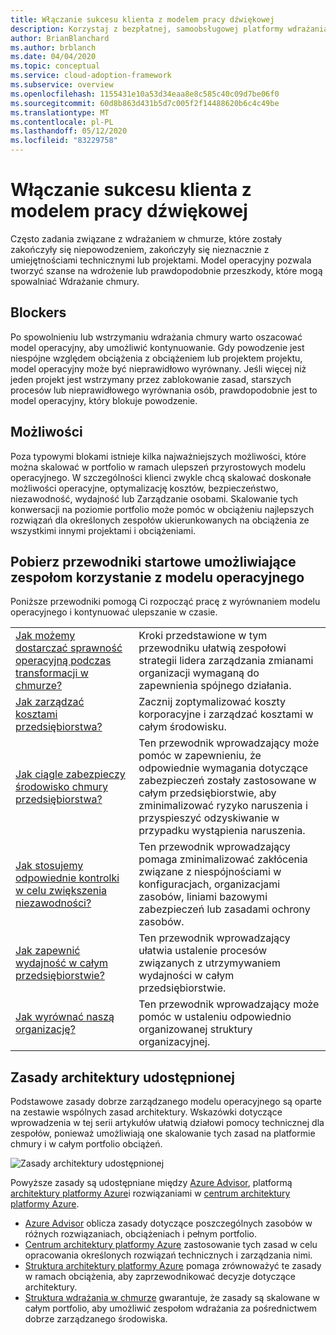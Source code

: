 ```yaml
---
title: Włączanie sukcesu klienta z modelem pracy dźwiękowej
description: Korzystaj z bezpłatnej, samoobsługowej platformy wdrażania chmury i innych narzędzi, które ułatwiają podejmowanie decyzji dotyczących wdrażania w chmurze.
author: BrianBlanchard
ms.author: brblanch
ms.date: 04/04/2020
ms.topic: conceptual
ms.service: cloud-adoption-framework
ms.subservice: overview
ms.openlocfilehash: 1155431e10a53d34eaa8e8c585c40c09d7be06f0
ms.sourcegitcommit: 60d8b863d431b5d7c005f2f14488620b6c4c49be
ms.translationtype: MT
ms.contentlocale: pl-PL
ms.lasthandoff: 05/12/2020
ms.locfileid: "83229758"
---
```

# <a name="enable-customer-success-with-a-sound-operating-model"></a>Włączanie sukcesu klienta z modelem pracy dźwiękowej

Często zadania związane z wdrażaniem w chmurze, które zostały zakończyły się niepowodzeniem, zakończyły się nieznacznie z umiejętnościami technicznymi lub projektami. Model operacyjny pozwala tworzyć szanse na wdrożenie lub prawdopodobnie przeszkody, które mogą spowalniać Wdrażanie chmury.

## <a name="blockers"></a>Blockers

Po spowolnieniu lub wstrzymaniu wdrażania chmury warto oszacować model operacyjny, aby umożliwić kontynuowanie. Gdy powodzenie jest niespójne względem obciążenia z obciążeniem lub projektem projektu, model operacyjny może być nieprawidłowo wyrównany. Jeśli więcej niż jeden projekt jest wstrzymany przez zablokowanie zasad, starszych procesów lub nieprawidłowego wyrównania osób, prawdopodobnie jest to model operacyjny, który blokuje powodzenie.

## <a name="opportunities"></a>Możliwości

Poza typowymi blokami istnieje kilka najważniejszych możliwości, które można skalować w portfolio w ramach ulepszeń przyrostowych modelu operacyjnego. W szczególności klienci zwykle chcą skalować doskonałe możliwości operacyjne, optymalizację kosztów, bezpieczeństwo, niezawodność, wydajność lub Zarządzanie osobami. Skalowanie tych konwersacji na poziomie portfolio może pomóc w obciążeniu najlepszych rozwiązań dla określonych zespołów ukierunkowanych na obciążenia ze wszystkimi innymi projektami i obciążeniami.

## <a name="get-start-guides-to-enable-teams-through-an-operating-model"></a>Pobierz przewodniki startowe umożliwiające zespołom korzystanie z modelu operacyjnego

Poniższe przewodniki pomogą Ci rozpocząć pracę z wyrównaniem modelu operacyjnego i kontynuować ulepszanie w czasie.

|                                                                                     |                                                                                                                                |
|-------------------------------------------------------------------------------------|--------------------------------------------------------------------------------------------------------------------------------|
| [Jak możemy dostarczać sprawność operacyjną podczas transformacji w chmurze?](./operational-excellence.md)                   | Kroki przedstawione w tym przewodniku ułatwią zespołowi strategii lidera zarządzania zmianami organizacji wymaganą do zapewnienia spójnego działania. |
| [Jak zarządzać kosztami przedsiębiorstwa?](./manage-costs.md)                                          | Zacznij zoptymalizować koszty korporacyjne i zarządzać kosztami w całym środowisku.                                                                           |
| [Jak ciągle zabezpieczy środowisko chmury przedsiębiorstwa?](./security.md)             | Ten przewodnik wprowadzający może pomóc w zapewnieniu, że odpowiednie wymagania dotyczące zabezpieczeń zostały zastosowane w całym przedsiębiorstwie, aby zminimalizować ryzyko naruszenia i przyspieszyć odzyskiwanie w przypadku wystąpienia naruszenia.                                       |
| [Jak stosujemy odpowiednie kontrolki w celu zwiększenia niezawodności?](./reliability.md)                   | Ten przewodnik wprowadzający pomaga zminimalizować zakłócenia związane z niespójnościami w konfiguracjach, organizacjami zasobów, liniami bazowymi zabezpieczeń lub zasadami ochrony zasobów. |
| [Jak zapewnić wydajność w całym przedsiębiorstwie?](./performance.md)                               | Ten przewodnik wprowadzający ułatwia ustalenie procesów związanych z utrzymywaniem wydajności w całym przedsiębiorstwie.                               |
| [Jak wyrównać naszą organizację?](./org-alignment.md)                               | Ten przewodnik wprowadzający może pomóc w ustaleniu odpowiednio organizowanej struktury organizacyjnej.                               |

## <a name="shared-architecture-principles"></a>Zasady architektury udostępnionej

Podstawowe zasady dobrze zarządzanego modelu operacyjnego są oparte na zestawie wspólnych zasad architektury. Wskazówki dotyczące wprowadzenia w tej serii artykułów ułatwią działowi pomocy technicznej dla zespołów, ponieważ umożliwiają one skalowanie tych zasad na platformie chmury i w całym portfolio obciążeń.

![Zasady architektury udostępnionej](../_images/shared-principles.png)

Powyższe zasady są udostępniane między [Azure Advisor](https://docs.microsoft.com/azure/advisor/advisor-overview), platformą [architektury platformy Azure](https://docs.microsoft.com/azure/architecture/framework)i rozwiązaniami w [centrum architektury platformy Azure](https://docs.microsoft.com/azure/architecture).

- [Azure Advisor](https://docs.microsoft.com/azure/advisor/advisor-overview) oblicza zasady dotyczące poszczególnych zasobów w różnych rozwiązaniach, obciążeniach i pełnym portfolio.
- [Centrum architektury platformy Azure](https://docs.microsoft.com/azure/architecture) zastosowanie tych zasad w celu opracowania określonych rozwiązań technicznych i zarządzania nimi.
- [Struktura architektury platformy Azure](https://docs.microsoft.com/azure/architecture/framework) pomaga zrównoważyć te zasady w ramach obciążenia, aby zaprzewodnikować decyzje dotyczące architektury.
- [Struktura wdrażania w chmurze](../index.yml) gwarantuje, że zasady są skalowane w całym portfolio, aby umożliwić zespołom wdrażania za pośrednictwem dobrze zarządzanego środowiska.
